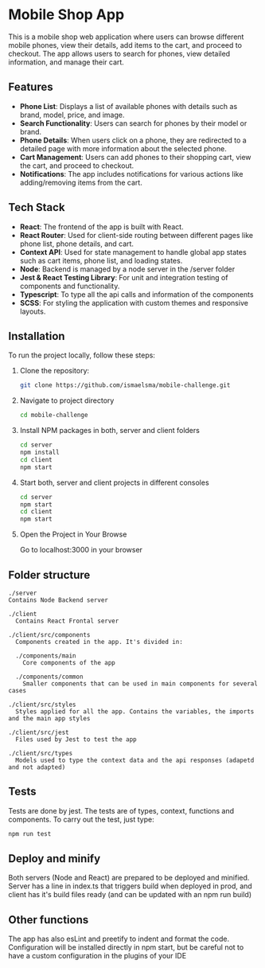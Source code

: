 # Mobile Shop App

This is a mobile shop web application where users can browse different mobile phones, view their details, add items to the cart, and proceed to checkout. The app allows users to search for phones, view detailed information, and manage their cart.

## Features

- **Phone List**: Displays a list of available phones with details such as brand, model, price, and image.
- **Search Functionality**: Users can search for phones by their model or brand.
- **Phone Details**: When users click on a phone, they are redirected to a detailed page with more information about the selected phone.
- **Cart Management**: Users can add phones to their shopping cart, view the cart, and proceed to checkout.
- **Notifications**: The app includes notifications for various actions like adding/removing items from the cart.

## Tech Stack

- **React**: The frontend of the app is built with React.
- **React Router**: Used for client-side routing between different pages like phone list, phone details, and cart.
- **Context API**: Used for state management to handle global app states such as cart items, phone list, and loading states.
- **Node**: Backend is managed by a node server in the /server folder
- **Jest & React Testing Library**: For unit and integration testing of components and functionality.
- **Typescript**: To type all the api calls and information of the components
- **SCSS**: For styling the application with custom themes and responsive layouts.

## Installation

To run the project locally, follow these steps:

1. Clone the repository:

   ```sh
   git clone https://github.com/ismaelsma/mobile-challenge.git
   ```

2. Navigate to project directory

   ```sh
   cd mobile-challenge
   ```

3. Install NPM packages in both, server and client folders

   ```sh
   cd server
   npm install
   cd client
   npm start
   ```

4. Start both, server and client projects in different consoles

   ```sh
   cd server
   npm start
   cd client
   npm start
   ```

5. Open the Project in Your Browse

   Go to localhost:3000 in your browser

## Folder structure

    ./server
    Contains Node Backend server

    ./client
      Contains React Frontal server

    ./client/src/components
      Components created in the app. It's divided in:

      ./components/main
        Core components of the app

      ./components/common
        Smaller components that can be used in main components for several cases

    ./client/src/styles
      Styles applied for all the app. Contains the variables, the imports and the main app styles

    ./client/src/jest
      Files used by Jest to test the app

    ./client/src/types
      Models used to type the context data and the api responses (adapetd and not adapted)

## Tests

Tests are done by jest. The tests are of types, context, functions and components.
To carry out the test, just type:

```sh
npm run test
```

## Deploy and minify

Both servers (Node and React) are prepared to be deployed and minified.
Server has a line in index.ts that triggers build when deployed in prod, and client has it's build files ready (and can be updated with an npm run build)

## Other functions

The app has also esLint and preetify to indent and format the code.
Configuration will be installed directly in npm start, but be careful not to have a custom configuration in the plugins of your IDE
